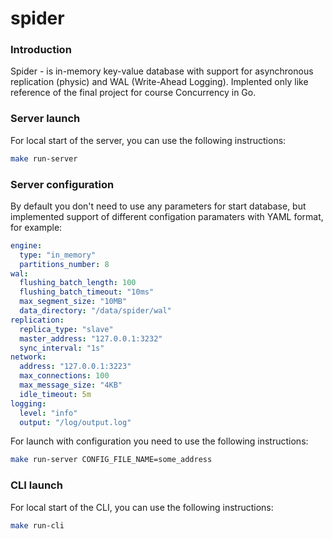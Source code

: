 # spider

### Introduction
Spider - is in-memory key-value database with support for asynchronous replication (physic) and WAL (Write-Ahead Logging). Implented only like reference of the final project for course Concurrency in Go.

### Server launch

For local start of the server, you can use the following instructions:

```bash
make run-server
```

### Server configuration

By default you don't need to use any parameters for start database, but implemented support of different configation paramaters with YAML format, for example:

```yaml
engine:
  type: "in_memory"
  partitions_number: 8
wal:
  flushing_batch_length: 100
  flushing_batch_timeout: "10ms"
  max_segment_size: "10MB"
  data_directory: "/data/spider/wal"
replication:
  replica_type: "slave"
  master_address: "127.0.0.1:3232"
  sync_interval: "1s"
network:
  address: "127.0.0.1:3223"
  max_connections: 100
  max_message_size: "4KB"
  idle_timeout: 5m
logging:
  level: "info"
  output: "/log/output.log"
```

For launch with configuration you need to use the following instructions:

```bash
make run-server CONFIG_FILE_NAME=some_address
```

### CLI launch

For local start of the CLI, you can use the following instructions:

```bash
make run-cli
```

